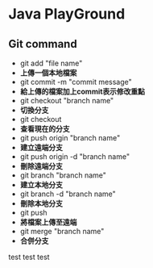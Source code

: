 # Java PlayGround
## Git command
* git add "file name"  
* **上傳一個本地檔案**
* git commit -m "commit message"  
* **給上傳的檔案加上commit表示修改重點**
* git checkout "branch name" 
* **切換分支**
* git checkout 
* **查看現在的分支**
* git push origin "branch name" 
* **建立遠端分支**
* git push origin -d "branch name" 
* **刪除遠端分支**
* git branch "branch name"  
* **建立本地分支**
* git branch -d "branch name" 
* **刪除本地分支**
* git push 
* **將檔案上傳至遠端**
* git merge "branch name" 
* **合併分支**

test test test
